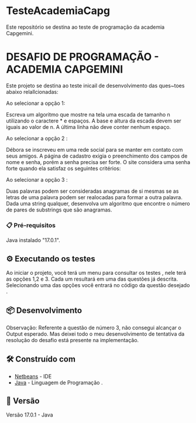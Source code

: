 # TesteAcademiaCapg
Este repositório se destina ao teste de programação da academia Capgemini.

# DESAFIO DE PROGRAMAÇÃO - ACADEMIA CAPGEMINI

Este projeto  se destina ao teste inicail de desenvolvimento das ques~toes abaixo relallcionadas:

Ao selecionar a opção 1:

Escreva um algoritmo que mostre na tela uma escada de tamanho n utilizando o caractere * e espaços. A base e altura da escada devem ser iguais ao valor de n. A última linha não deve conter nenhum espaço.


Ao selecionar a opção 2 :

Débora se inscreveu em uma rede social para se manter em contato com seus amigos. A página de cadastro exigia o preenchimento dos campos de nome e senha, porém a senha precisa ser forte. O site considera uma senha forte quando ela satisfaz os seguintes critérios:


Ao selecionar a opção 3 :

Duas palavras podem ser consideradas anagramas de si mesmas se as letras de uma palavra podem ser realocadas para formar a outra palavra. Dada uma string qualquer, desenvolva um algoritmo que encontre o número de pares de substrings que são anagramas.


### 📋 Pré-requisitos

Java instalado "17.0.1".


## ⚙️ Executando os testes

Ao iniciar o projeto, você terá um menu para consultar os testes , nele terá as opções 1,2 e 3. Cada um resultará em uma das questões já descrita. Selecionando uma das opções você entrará no código da questão  desejado .


## 📦 Desenvolvimento

Observação:
Referente a questão de número 3, não consegui alcançar o  Output esperado. Mas deixei todo o meu desenvolvimento de tentativa da resolução do desafio está presente na implementação. 

## 🛠️ Construído com

* [Netbeans](https://netbeans.apache.org/download/nb126/nb126.html) - IDE
* [Java](https://www.oracle.com/java/technologies/javase/jdk17-archive-downloads.html) - Linguagem de Programação
.

## 📌 Versão

Versão 17.0.1 - Java  
 

